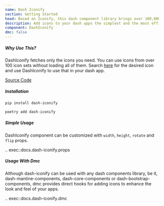 ```yaml
---
name: Dash Iconify
section: Getting Started
head: Based on Iconify, this dash component library brings over 100,000 vector icons to your apps.
description: Add icons to your dash apps the simplest and the most efficient way.
component: DashIconify
dmc: false
---
```


##### Why Use This?

DashIconify fetches only the icons you need. You can use icons from over 100 icon sets without loading all of them.
Search [here](https://icon-sets.iconify.design/) for the desired icon and use DashIconify to use that in your dash app.

[Source Code](https://github.com/snehilvj/dash-iconify)

##### Installation

```bash
pip install dash-iconify
```

```bash
poetry add dash-iconify
```

##### Simple Usage

DashIconify component can be customized with `width`, `height`, `rotate` and `flip` props.

.. exec::docs.dash-iconify.props


##### Usage With Dmc

Although dash-iconify can be used with any dash components library, be it, dash-mantine-components, dash-core-components
or dash-bootstrap-components, dmc provides direct hooks for adding icons to enhance the look and feel of your apps.

.. exec::docs.dash-iconify.dmc
